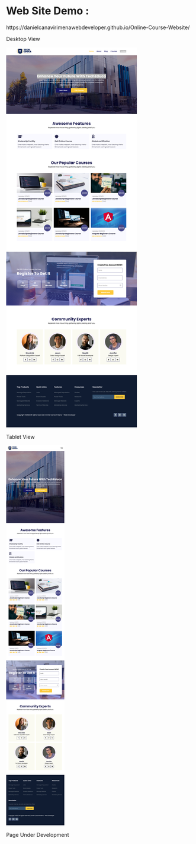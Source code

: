 <h1>Web Site Demo : </h1>

<p>https://danielcanavirimenawebdeveloper.github.io/Online-Course-Website/</p>

<p>Desktop View</p>
<img src="images/imagen.png">

<p>Tablet View</p>
<img src="images/imagen-2.png">

<p>Page Under Development</p>